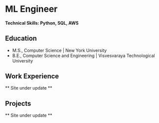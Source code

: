 # ML Engineer

#### Technical Skills: Python, SQL, AWS

## Education							       		
- M.S., Computer Science	| New York University 			        		
- B.E., Computer Science and Engineering  | Visvesvaraya Technological University

## Work Experience
** Site under update **

## Projects
** Site under update **
